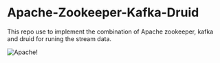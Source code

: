 # Apache-Zookeeper-Kafka-Druid
This repo use to implement the combination of Apache zookeeper, kafka and druid for runing the stream data.


![Apache!]([https://www.google.com/search?q=apache&sxsrf=ALiCzsb_aHb9lIMEMcSdBNfb2W3p8uX_rQ:1656919028955&tbm=isch&source=iu&ictx=1&vet=1&fir=1-6BD1wKoRSq_M%252CTXDV4ogH2hHLhM%252C%252Fm%252F0_h2&usg=AI4_-kRFCBpdtYe9DXGfLXiSkG4O4D6Z5w&sa=X&ved=2ahUKEwiRs5Gx2N74AhXzgVYBHT4zDVcQ_B16BAhTEAI&biw=1920&bih=937&dpr=1#imgrc=1-6BD1wKoRSq_M](https://kab.wikipedia.org/wiki/Apache#/media/Tugna:Apache_HTTP_server_logo_(2019-present).svg))
